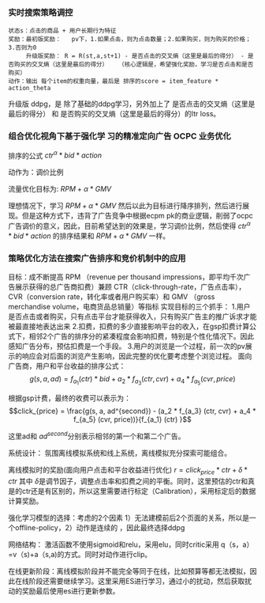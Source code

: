### 实时搜索策略调控
    状态s：点击的商品 + 用户长期行为特征
    奖励：最初版奖励：   pv下，1.如果点击，则为点击数量；2.如果购买，则为购买的价格；3.否则为0 
         升级版奖励： R = R(st,a,st+1) - 是否点击的交叉熵（这里是最后的得分） - 是否购买的交叉熵（这里是最后的得分）   （核心逻辑是，希望强化奖励，学习是否点击和是否购买）
    动作：输出 每个item的权重向量，最后是 排序的score = item_feature * action_theta


 升级版 ddpg，是 除了基础的ddpg学习，另外加上了 是否点击的交叉熵（这里是最后的得分） 和 是否购买的交叉熵（这里是最后的得分）的ltr loss。

### 组合优化视角下基于强化学 习的精准定向广告 OCPC 业务优化
排序的公式 $ctr^{\alpha} * bid * action$

动作为：调价比例

流量优化目标为: ${RPM+{\alpha} * GMV}$

理想情况下，学习 ${RPM+{\alpha} * GMV}$ 然后以此为目标进行降序排列，然后进行展现。但是这种方式下，违背了广告竞争中根据ecpm pk的商业逻辑，削弱了ocpc广告调价的意义，因此，目前希望达到的效果是，学习调价比例，然后使得 $ctr^{\alpha} * bid * action$ 的排序结果和 ${RPM+{\alpha} * GMV}$ 一样。


### 策略优化方法在搜索广告排序和竞价机制中的应用

目标：成不断提⾼ RPM （revenue per thousand impressions，即平均千次⼴告展⽰获得的总⼴告商扣费）兼顾 CTR（click-through-rate，⼴告点击率），CVR（conversion rate，转化率或者⽤户购买率）和 GMV （gross merchandise volume，电商货品总销量）等指标
实现目标的三个抓手：
    1.⽤户是否点击或者购买，只有点击平台才能获得收⼊，只有购买⼴告主的推⼴诉求才能被最直接地表达出来
    2.扣费，扣费的多少直接影响平台的收入，在gsp扣费计算公式下，相邻2个广告的排序分的紧凑程度会影响扣费，特别是个性化情况下。因此感知广告分布，预估扣费是一个手段。
    3.用户的浏览是一个过程，前一次的pv展示的响应会对后面的浏览产生影响，因此完整的优化要考虑整个浏览过程。
面向广告商，用户和平台收益的排序公式：
 $$g(s, a, ad) = f_{a_1} (ctr) * bid + a_2 * f_{a_3} (ctr, cvr) + a_4 * f_{a_5} (cvr, price)$$
 
 根据gsp计费，最终的收费可以表示为：
 $$click_{price} = \frac{g(s, a, ad^{second}) -  (a_2 * f_{a_3} (ctr, cvr) + a_4 * f_{a_5} (cvr, price))}{f_{a_1} (ctr) }$$
 
 这里ad和 $ad^{second}$分别表示相邻的第一个和第二个广告。
 
 系统设计：
  氛围离线模拟系统和线上系统，离线模拟充分探索可能组合。
  
  离线模拟时的奖励(⾯向⽤户点击和平台收益进⾏优化) $r = click_{price} * ctr + \delta * ctr$ 其中 $\delta$是调节因子，调整点击率和扣费之间的平衡。同时，这里预估的ctr和真是的ctr还是有区别的，所以这里需要进行标定（Calibration），采用标定后的数据计算奖励。
 
 强化学习模型的选择：考虑的2个因素 1）无法建模前后2个页面的关系，所以是一个offline-policy，2）动作是连续的 ，因此最终选择ddpg
 
 网络结构：    激活函数不使用sigmoid和relu，采用elu，同时critic采用 q（s，a）=v（s)+a（s,a)的方式。同时对动作进行clip。
 
 在线更新阶段：离线模拟阶段并不能完全等同于在线，比如预算等都无法模拟，因此在线阶段还需要继续学习。这里采用ES进行学习，通过小的扰动，然后获取扰动的奖励最后使用es进行更新参数。

    
